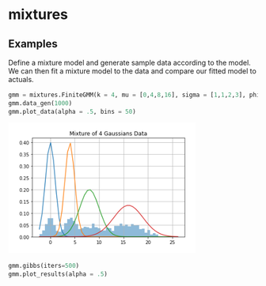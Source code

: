 # mixtures


## Examples

Define a mixture model and generate sample data according to the model. We can then fit a mixture model to the data and compare our fitted model to actuals.

```python
gmm = mixtures.FiniteGMM(k = 4, mu = [0,4,8,16], sigma = [1,1,2,3], phi = [.2,.2,.2,.4])
gmm.data_gen(1000)
gmm.plot_data(alpha = .5, bins = 50)
```

![](mixture4.png)

```python
gmm.gibbs(iters=500)
gmm.plot_results(alpha = .5)
```
